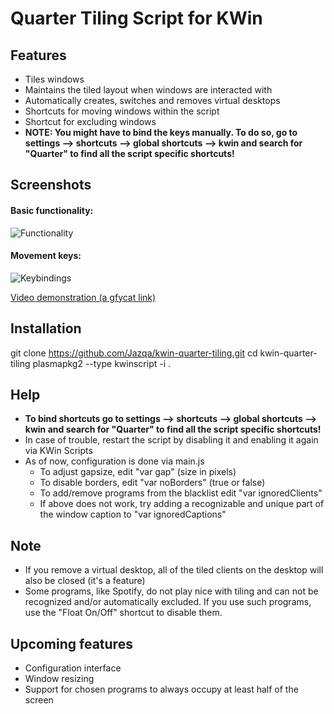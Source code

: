 # Quarter Tiling Script for KWin

## Features
- Tiles windows
- Maintains the tiled layout when windows are interacted with
- Automatically creates, switches and removes virtual desktops
- Shortcuts for moving windows within the script
- Shortcut for excluding windows
- **NOTE: You might have to bind the keys manually. To do so, go to settings --> shortcuts --> global shortcuts --> kwin and search for "Quarter" to find all the script specific shortcuts!**


## Screenshots

#### Basic functionality: 
![Functionality](http://i.imgur.com/GYfyHTY.gif)

#### Movement keys:
![Keybindings](http://imgur.com/W3HzO5A.gif)

[Video demonstration (a gfycat link)](https://gfycat.com/TintedRepentantKawala)


## Installation
  git clone https://github.com/Jazqa/kwin-quarter-tiling.git
  cd kwin-quarter-tiling
  plasmapkg2 --type kwinscript -i .

## Help
- **To bind shortcuts go to settings --> shortcuts --> global shortcuts --> kwin and search for "Quarter" to find all the script specific shortcuts!**
- In case of trouble, restart the script by disabling it and enabling it again via KWin Scripts
- As of now, configuration is done via main.js
  - To adjust gapsize, edit "var gap" (size in pixels)
  - To disable borders, edit "var noBorders" (true or false)
  - To add/remove programs from the blacklist edit "var ignoredClients"
  - If above does not work, try adding a recognizable and unique part of the window caption to "var ignoredCaptions"

## Note
- If you remove a virtual desktop, all of the tiled clients on the desktop will also be closed (it's a feature)
- Some programs, like Spotify, do not play nice with tiling and can not be recognized and/or automatically excluded. If you use such programs, use the "Float On/Off" shortcut to disable them.

## Upcoming features
- Configuration interface
- Window resizing
- Support for chosen programs to always occupy at least half of the screen
